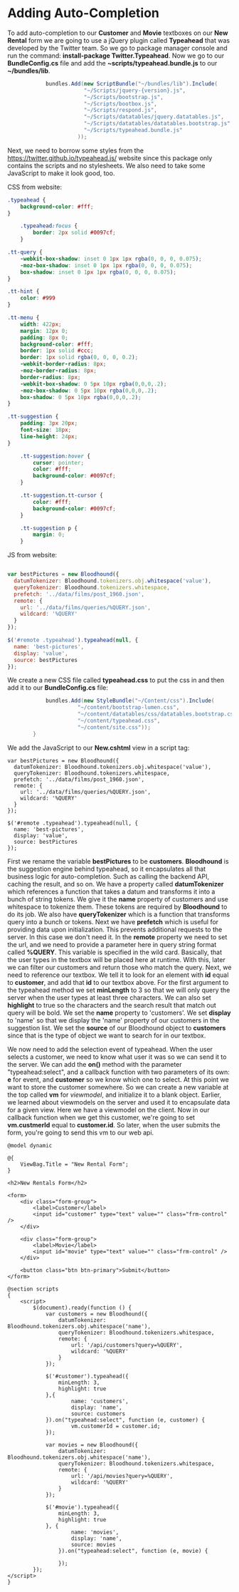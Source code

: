 # Adding Auto-Completion

To add auto-completion to our **Customer** and **Movie** textboxes on our **New Rental** form we are going to use a jQuery plugin called **Typeahead** that was developed by the Twitter team. So we go to package manager console and run the command: **install-package Twitter.Typeahead**. Now we go to our **BundleConfig.cs** file and add the **~scripts/typeahead.bundle.js** to our **~/bundles/lib**.

```cs
            bundles.Add(new ScriptBundle("~/bundles/lib").Include(
                        "~/Scripts/jquery-{version}.js",
                        "~/Scripts/bootstrap.js",
                        "~/Scripts/bootbox.js",
                        "~/Scripts/respond.js",
                        "~/Scripts/datatables/jquery.datatables.js",
                        "~/Scripts/datatables/datatables.bootstrap.js",
                        "~/Scripts/typeahead.bundle.js"
                      ));
```

Next, we need to borrow some styles from the https://twitter.github.io/typeahead.js/ website since this package only contains the scripts and no stylesheets. We also need to take some JavaScript to make it look good, too. 

CSS from website:

```css
.typeahead {
    background-color: #fff;
}

    .typeahead:focus {
        border: 2px solid #0097cf;
    }

.tt-query {
    -webkit-box-shadow: inset 0 1px 1px rgba(0, 0, 0, 0.075);
    -moz-box-shadow: inset 0 1px 1px rgba(0, 0, 0, 0.075);
    box-shadow: inset 0 1px 1px rgba(0, 0, 0, 0.075);
}

.tt-hint {
    color: #999
}

.tt-menu {
    width: 422px;
    margin: 12px 0;
    padding: 8px 0;
    background-color: #fff;
    border: 1px solid #ccc;
    border: 1px solid rgba(0, 0, 0, 0.2);
    -webkit-border-radius: 8px;
    -moz-border-radius: 8px;
    border-radius: 8px;
    -webkit-box-shadow: 0 5px 10px rgba(0,0,0,.2);
    -moz-box-shadow: 0 5px 10px rgba(0,0,0,.2);
    box-shadow: 0 5px 10px rgba(0,0,0,.2);
}

.tt-suggestion {
    padding: 3px 20px;
    font-size: 18px;
    line-height: 24px;
}

    .tt-suggestion:hover {
        cursor: pointer;
        color: #fff;
        background-color: #0097cf;
    }

    .tt-suggestion.tt-cursor {
        color: #fff;
        background-color: #0097cf;
    }

    .tt-suggestion p {
        margin: 0;
    }
```

JS from website:

```js

var bestPictures = new Bloodhound({
  datumTokenizer: Bloodhound.tokenizers.obj.whitespace('value'),
  queryTokenizer: Bloodhound.tokenizers.whitespace,
  prefetch: '../data/films/post_1960.json',
  remote: {
    url: '../data/films/queries/%QUERY.json',
    wildcard: '%QUERY'
  }
});

$('#remote .typeahead').typeahead(null, {
  name: 'best-pictures',
  display: 'value',
  source: bestPictures
});
```

We create a new CSS file called **typeahead.css** to put the css in and then add it to our **BundleConfig.cs** file:

```cs
            bundles.Add(new StyleBundle("~/Content/css").Include(
                      "~/content/bootstrap-lumen.css",
                      "~/content/datatables/css/datatables.bootstrap.css",
                      "~/content/typeahead.css",
                      "~/content/site.css"));
        }
```

We add the JavaScript to our **New.cshtml** view in a script tag:

```
var bestPictures = new Bloodhound({
  datumTokenizer: Bloodhound.tokenizers.obj.whitespace('value'),
  queryTokenizer: Bloodhound.tokenizers.whitespace,
  prefetch: '../data/films/post_1960.json',
  remote: {
    url: '../data/films/queries/%QUERY.json',
    wildcard: '%QUERY'
  }
});

$('#remote .typeahead').typeahead(null, {
  name: 'best-pictures',
  display: 'value',
  source: bestPictures
});
```

First we rename the variable **bestPictures** to be **customers**. **Bloodhound** is the suggestion engine behind typeahead, so it encapsulates all that business logic for auto-completion. Such as calling the backend API, caching the result, and so on. We have a property called **datumTokenizer** which references a function that takes a datum and transforms it into a bunch of string tokens. We give it the **name** property of customers and use whitespace to tokenize them. These tokens are required by **Bloodhound** to do its job. We also have **queryTokenizer** which is a function that transforms query into a bunch or tokens. Next we have **prefetch** which is useful for providing data upon initialization. This prevents additional requests to the server. In this case we don't need it. In the **remote** property we need to set the url, and we need to provide a parameter here in query string format called **%QUERY**. This variable is specified in the wild card. Basically, that the user types in the textbox will be placed here at runtime. With this, later we can filter our customers and return those who match the query. Next, we need to reference our textbox. We tell it to look for an element with **id** equal to **customer**, and add that **id** to our textbox above. For the first argument to the typeahead method we set **minLength** to 3 so that we will only query the server when the user types at least three characters. We can also set **highlight** to true so the characters and the search result that match out query will be bold. We set the **name** property to 'customers'. We set **display** to 'name' so that we display the 'name' property of our customers in the suggestion list. We set the **source** of our Bloodhound object to **customers** since that is the type of object we want to search for in our textbox.

We now need to add the selection event of typeahead. When the user selects a customer, we need to know what user it was so we can send it to the server. We can add the **on()** method with the parameter "typeahead:select", and a callback function with two parameters of its own: **e** for event, and **customer** so we know which one to select. At this point we want to store the customer somewhere. So we can create a new variable at the top called **vm** for *viewmodel*, and initialize it to a blank object. Earlier, we learned about viewmodels on the server and used it to encapsulate data for a given view. Here we have a viewmodel on the client. Now in our callback function when we get this customer, we're going to set **vm.custmerId** equal to **customer.id**. So later, when the user submits the form, you're going to send this vm to our web api.

```
@model dynamic

@{ 
    ViewBag.Title = "New Rental Form";
}

<h2>New Rentals Form</h2>

<form>
    <div class="form-group">
        <label>Customer</label>
        <input id="customer" type="text" value="" class="frm-control" />
    </div>

    <div class="form-group">
        <label>Movie</label>
        <input id="movie" type="text" value="" class="frm-control" />
    </div>

    <button class="btn btn-primary">Submit</button>
</form>

@section scripts
{
    <script>
        $(document).ready(function () {
            var customers = new Bloodhound({
                datumTokenizer: Bloodhound.tokenizers.obj.whitespace('name'),
                queryTokenizer: Bloodhound.tokenizers.whitespace,
                remote: {
                    url: '/api/customers?query=%QUERY',
                    wildcard: '%QUERY'
                }
            });

            $('#customer').typeahead({
                minLength: 3,
                highlight: true
            },{
                    name: 'customers',
                    display: 'name',
                    source: customers
            }).on("typeahead:select", function (e, customer) {
                    vm.customerId = customer.id;
            });

            var movies = new Bloodhound({
                datumTokenizer: Bloodhound.tokenizers.obj.whitespace('name'),
                queryTokenizer: Bloodhound.tokenizers.whitespace,
                remote: {
                    url: '/api/movies?query=%QUERY',
                    wildcard: '%QUERY'
                }
            });

            $('#movie').typeahead({
                minLength: 3,
                highlight: true
            }, {
                    name: 'movies',
                    display: 'name',
                    source: movies
                }).on("typeahead:select", function (e, movie) {

                });
        });
</script>
}
```
